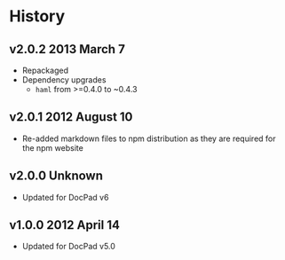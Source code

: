 # History

## v2.0.2 2013 March 7
- Repackaged
- Dependency upgrades
  - `haml` from >=0.4.0 to ~0.4.3

## v2.0.1 2012 August 10
- Re-added markdown files to npm distribution as they are required for the npm website

## v2.0.0 Unknown
- Updated for DocPad v6

## v1.0.0 2012 April 14
- Updated for DocPad v5.0
